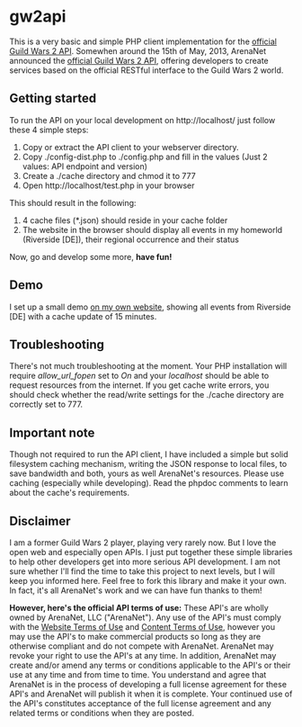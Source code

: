 gw2api
======

This is a very basic and simple PHP client implementation for the [official Guild Wars 2 API](https://forum-en.guildwars2.com/forum/community/api/API-Documentation).
Somewhen around the 15th of May, 2013, ArenaNet announced the [official Guild Wars 2 API](https://forum-en.guildwars2.com/forum/community/api/API-Documentation),
offering developers to create services based on the official RESTful interface to the Guild Wars 2 world.

Getting started
---------------
To run the API on your local development on http://localhost/ just follow these
4 simple steps:

1. Copy or extract the API client to your webserver directory.
2. Copy ./config-dist.php to ./config.php and fill in the values (Just 2 values: API endpoint and version)
3. Create a ./cache directory and chmod it to 777
4. Open http://localhost/test.php in your browser

This should result in the following:

1. 4 cache files (*.json) should reside in your cache folder
2. The website in the browser should display all events in my homeworld (Riverside [DE]), their regional occurrence and their status

Now, go and develop some more, **have fun!**

Demo
----
I set up a small demo [on my own website](http://oliverschwarz.info/lab/gw2api/test.php),
showing all events from Riverside [DE] with a cache update of 15 minutes.

Troubleshooting
---------------
There's not much troubleshooting at the moment. Your PHP installation will require
*allow_url_fopen* set to *On* and your *localhost* should be able to request resources
from the internet. If you get cache write errors, you should check whether the
read/write settings for the ./cache directory are correctly set to 777.

Important note
--------------
Though not required to run the API client, I have included a simple but solid
filesystem caching mechanism, writing the JSON response to local files, to save
bandwidth and both, yours as well ArenaNet's resources. Please use caching
(especially while developing). Read the phpdoc comments to learn about the
cache's requirements.

Disclaimer
----------
I am a former Guild Wars 2 player, playing very rarely now. But I love the open
web and especially open APIs. I just put together these simple libraries to help
other developers get into more serious API development. I am not sure whether
I'll find the time to take this project to next levels, but I will keep you
informed here. Feel free to fork this library and make it your own. In fact,
it's all ArenaNet's work and we can have fun thanks to them!

**However, here's the official API terms of use:**
These API's are wholly owned by ArenaNet, LLC ("ArenaNet"). Any use of the API's
must comply with the [Website Terms of Use](https://www.guildwars2.com/en/legal/website-terms-of-use/)
and [Content Terms of Use](https://www.guildwars2.com/en/legal/guild-wars-2-content-terms-of-use/), however you
may use the API's to make commercial products so long as they are otherwise
compliant and do not compete with ArenaNet. ArenaNet may revoke your right to
use the API's at any time. In addition, ArenaNet may create and/or amend any
terms or conditions applicable to the API's or their use at any time and from
time to time. You understand and agree that ArenaNet is in the process of
developing a full license agreement for these API's and ArenaNet will publish
it when it is complete. Your continued use of the API's constitutes acceptance
of the full license agreement and any related terms or conditions when they are
posted.
